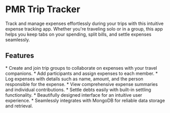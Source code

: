 # PMR Trip Tracker

Track and manage expenses effortlessly during your trips with this intuitive expense tracking app. Whether you're traveling solo or in a group, this app helps you keep tabs on your spending, split bills, and settle expenses seamlessly.

<h2>Features</h2>
* Create and join trip groups to collaborate on expenses with your travel companions.
* Add participants and assign expenses to each member.
* Log expenses with details such as name, amount, and the person responsible for the expense.
* View comprehensive expense summaries and individual contributions.
* Settle debts easily with built-in settling functionality.
* Beautifully designed interface for an intuitive user experience.
* Seamlessly integrates with MongoDB for reliable data storage and retrieval.
